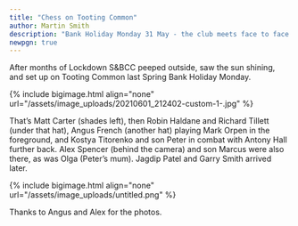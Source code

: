 ```yaml
---
title: "Chess on Tooting Common"
author: Martin Smith
description: "Bank Holiday Monday 31 May - the club meets face to face again."
newpgn: true
---
```

After months of Lockdown S&BCC peeped outside, saw the sun shining, and set up on Tooting Common last Spring Bank Holiday Monday.

{% include bigimage.html align="none" url="/assets/image_uploads/20210601_212402-custom-1-.jpg" %}

That’s Matt Carter (shades left), then Robin Haldane and Richard Tillett (under that hat), Angus French (another hat) playing Mark Orpen in the foreground, and Kostya Titorenko and son Peter in combat with Antony Hall further back. Alex Spencer (behind the camera) and son Marcus were also there, as was Olga (Peter’s mum). Jagdip Patel and Garry Smith arrived later.

{% include bigimage.html align="none" url="/assets/image_uploads/untitled.png" %}


Thanks to Angus and Alex for the photos.
